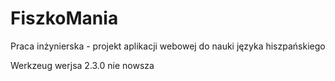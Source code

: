 # FiszkoMania
Praca inżynierska - projekt aplikacji webowej do nauki języka hiszpańskiego

Werkzeug werjsa 2.3.0 nie nowsza